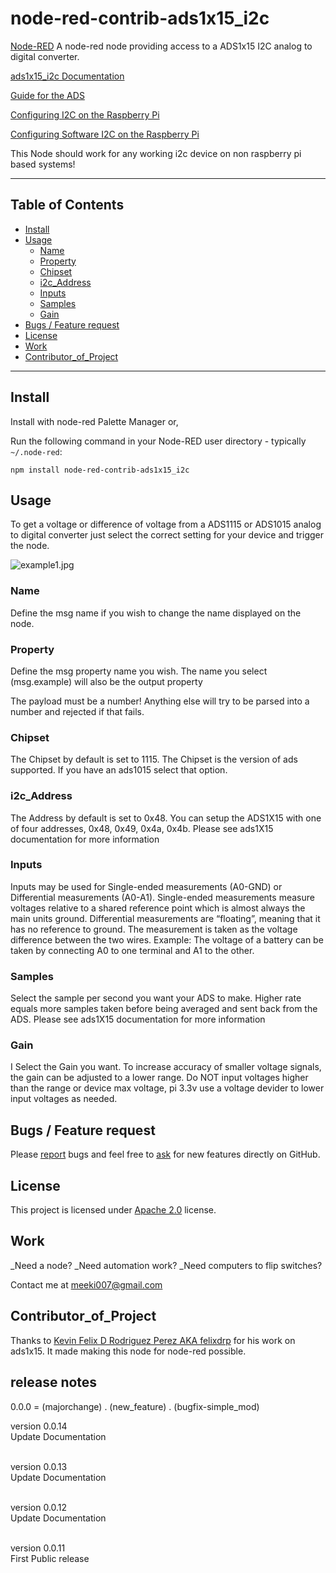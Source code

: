 node-red-contrib-ads1x15_i2c
==================================


<a href="http://nodered.org" target="_new">Node-RED</a> A node-red node providing access to a ADS1x15 I2C analog to digital converter.

<a href="https://github.com/meeki007/node-red-contrib-ads1x15_i2c" target="_blank">ads1x15_i2c Documentation</a>

<a href="https://www.best-microcontroller-projects.com/ads1115.html" target="_blank">Guide for the ADS</a>

<a href="https://github.com/fivdi/i2c-bus/blob/HEAD/doc/raspberry-pi-i2c.md" target="_blank">Configuring I2C on the Raspberry Pi</a>

<a href="https://github.com/fivdi/i2c-bus/blob/HEAD/doc/raspberry-pi-software-i2c.md" target="_blank">Configuring Software I2C on the Raspberry Pi</a>

This Node should work for any working i2c device on non raspberry pi based systems!

---

## Table of Contents
* [Install](#install)
* [Usage](#usage)
  * [Name](#Name)
  * [Property](#Property)
  * [Chipset](#Chipset)
  * [i2c_Address](#i2c_Address)
  * [Inputs](#Inputs)
  * [Samples](#Round_Output)
  * [Gain](#Gain)
* [Bugs / Feature request](#bugs--feature-request)
* [License](#license)
* [Work](#work)
* [Contributor_of_Project](#Contributor_of_Project)

---

## Install

Install with node-red Palette Manager or,

Run the following command in your Node-RED user directory - typically `~/.node-red`:

```
npm install node-red-contrib-ads1x15_i2c
```


## Usage

To get a voltage or difference of voltage from a ADS1115 or ADS1015 analog to digital converter just select the correct setting for your device and trigger the node.

![example1.jpg](./doc/example1.jpg)


### Name

Define the msg name if you wish to change the name displayed on the node.

### Property

Define the msg property name you wish. The name you select (msg.example) will also be the output property</p>
The payload must be a number! Anything else will try to be parsed into a number and rejected if that fails.

### Chipset

The Chipset by default is set to 1115. The Chipset is the version of ads supported. If you have an ads1015 select that option.

### i2c_Address

The Address by default is set to 0x48. You can setup the ADS1X15 with one of four addresses, 0x48, 0x49, 0x4a, 0x4b. Please see ads1X15 documentation for more information

### Inputs

Inputs may be used for Single-ended measurements (A0-GND) or Differential measurements (A0-A1). Single-ended measurements measure voltages relative to a shared reference point which is almost always the main units ground. Differential measurements are “floating”, meaning that it has no reference to ground. The measurement is taken as the voltage difference between the two wires. Example: The voltage of a battery can be taken by connecting A0 to one terminal and A1 to the other.

### Samples

Select the sample per second you want your ADS to make. Higher rate equals more samples taken before being averaged and sent back from the ADS. Please see ads1X15 documentation for more information

### Gain

I  Select the Gain you want. To increase accuracy of smaller voltage signals, the gain can be adjusted to a lower range. Do NOT input voltages higher than the range or device max voltage, pi 3.3v use a voltage devider to lower input voltages as needed.



## Bugs / Feature request
Please [report](https://github.com/meeki007/node-red-contrib-ads1x15_i2c/issues) bugs and feel free to [ask](https://github.com/node-red-contrib-ads1x15_i2c/issues) for new features directly on GitHub.


## License
This project is licensed under [Apache 2.0](http://www.apache.org/licenses/LICENSE-2.0) license.


## Work
_Need a node?
_Need automation work?
_Need computers to flip switches?

Contact me at meeki007@gmail.com


## Contributor_of_Project

Thanks to [Kevin Felix D Rodriguez Perez AKA felixdrp](https://github.com/felixdrp/ads1x15) for his work on ads1x15. It made making this node for node-red possible.
<br>

## release notes ##
0.0.0 = (majorchange) . (new_feature) . (bugfix-simple_mod)

version 0.0.14
<br>
Update Documentation
<br>
<br>

version 0.0.13
<br>
Update Documentation
<br>
<br>

version 0.0.12
<br>
Update Documentation
<br>
<br>

version 0.0.11
<br>
First Public release
<br>
<br>
